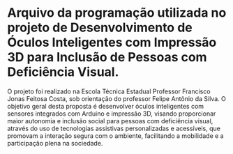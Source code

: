 # Arquivo da programação utilizada no projeto de Desenvolvimento de Óculos Inteligentes com Impressão 3D para Inclusão de Pessoas com Deficiência Visual.
O projeto foi realizado na Escola Técnica Estadual Professor Francisco Jonas Feitosa Costa,
sob orientação do professor Felipe Antônio da Silva.
O objetivo geral desta proposta é desenvolver óculos inteligentes com sensores integrados
com Arduino e impressão 3D, visando proporcionar maior autonomia e inclusão social para pessoas
com deficiência visual, através do uso de tecnologias assistivas personalizadas e acessíveis, que
promovam a interação segura com o ambiente, facilitando a mobilidade e a participação plena na
sociedade.

